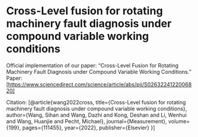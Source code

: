 # Cross-Level fusion for rotating machinery fault diagnosis under compound variable working conditions
Official implementation of our paper: “Cross-Level Fusion for Rotating Machinery Fault Diagnosis under Compound Variable Working Conditions.”
Paper: [https://www.sciencedirect.com/science/article/abs/pii/S0263224122006820]

Citation: [@article{wang2022cross,
  title={Cross-Level fusion for rotating machinery fault diagnosis under compound variable working conditions},
  author={Wang, Sihan and Wang, Dazhi and Kong, Deshan and Li, Wenhui and Wang, Huanjie and Pecht, Michael},
  journal={Measurement},
  volume={199},
  pages={111455},
  year={2022},
  publisher={Elsevier}
}]

